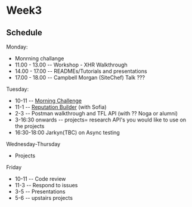 # Week3




## Schedule
Monday: 
* Monrning challange
* 11.00 - 13.00 -- Workshop - XHR Walkthrough 
* 14.00 - 17.00 -- READMEs/Tutorials and presentations
* 17.00 - 18.00 -- Campbell Morgan (SiteChef) Talk ???

Tuesday:
* 10-11 -- [Morning Challenge](https://repl.it/C0n0/0)
* 11-1 -- [Reputation Builder](https://github.com/tormod17/Reputation-Builder) (with Sofia)
* 2-3 -- Postman walkthrough and TFL API (with ?? Noga or alumni)
* 3-16:30 onwards -- projects= research API's you would like to use on the projects
* 16:30-18:00 Jarkyn(TBC) on Async testing

Wednesday-Thursday
* Projects

Friday
* 10-11 -- Code review
* 11-3 -- Respond to issues
* 3-5 -- Presentations
* 5-6 -- upstairs projects